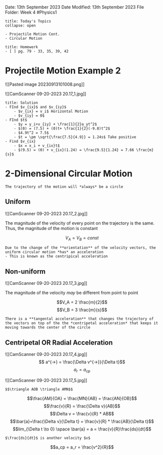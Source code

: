 Date: 13th September 2023
Date Modified: 13th September 2023
File Folder: Week 4
#Physics1

```ad-abstract
title: Today's Topics
collapse: open

- Projectile Motion Cont.
- Circular Motion

```

```ad-note
title: Homework
- [ ] pg. 79 - 33, 35, 39, 42
```

# Projectile Motion Example 2

![[Pasted image 20230913101008.png]]

![[CamScanner 09-20-2023 20.17_1.jpg]]

```ad-check
title: Solution
- FInd $v_{ix}$ and $v_{iy}$
	- $v_{ix} = v_i$ Horizontal Motion
	- $v_{iy} = 0$
- FInd $t$
	- $y = y_i+v_{iy} + \frac{1}{2}a_yt^2$
	- $(0) = (7.5) + (0)t+ \frac{1}{2}(-9.8)t^2$
	- $4.9t^2 = 7.5$
	- $t = \pm \sqrt{\frac{7.5}{4.9}} = 1.24s$ Take positive
- Find $v_{ix}
	- $x = x_i + v_{ix}t$
	- $(9.5) = (0) + v_{ix}(1.24) = \frac{9.5}{1.24} = 7.66 \frac{m}{s}$
```

# 2-Dimensional Circular Motion

```ad-important
The trajectory of the motion will *always* be a circle
```

## Uniform

![[CamScanner 09-20-2023 20.17_2.jpg]]

The magnitude of the velocity of every point on the trajectory is the same. Thus, the magnitude of the  motion is constant

$$ V_A = V_B = const$$

```ad-important
Due to the change of the **orientation** of the velocity vectors, the uniform circular motion *has* an acceleration
- This is known as the centripical acceleration
```


## Non-uniform

![[CamScanner 09-20-2023 20.17_3.jpg]]

The magnitude of  the velocity *may* be different from point to point

$$V_A = 2 \frac{m}{2}$$ $$V_B = 3 \frac{m}{s}$$
```ad-note
There is a **tangental acceleration** that changes the trajectory of the vectors on top of the the *centripetal acceleration* that keeps it moving towards the center of the circle
```
## Centripetal OR Radial Acceleration

![[CamScanner 09-20-2023 20.17_4.jpg]]
$$ a^{->} = \frac{\Delta v^{->}}{\Delta t}$$
$$a_r = a_{cp}$$

![[CamScanner 09-20-2023 20.17_5.jpg]]

```ad-note
$$\triangle AOB \triangle AMN$$
```

$$\frac{AM}{OA} = \frac{MN}{AB} = \frac{AN}{OB}$$
$$\frac{v}{R} = \frac{\Delta v}{AB}$$
$$\Delta v = \frac{v}{R} * AB$$
$$\bar{a}=\frac{\Delta v}{\Delta t} = \frac{v}{R} * \frac{AB}{\Delta t}$$
$$lim_{\Delta t \to 0} \space \bar{a} = a = \frac{v}{R}\frac{ds}{dt}$$
```ad-important
$\frac{ds}{dt}$ is another velocity $v$
```
$$a_cp = a_r = \frac{v^2}{R}$$

